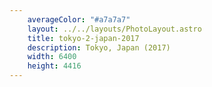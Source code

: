 ```yaml
---
    averageColor: "#a7a7a7"
    layout: ../../layouts/PhotoLayout.astro
    title: tokyo-2-japan-2017
    description: Tokyo, Japan (2017)
    width: 6400
    height: 4416
---
```

